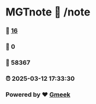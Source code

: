# MGTnote :link: /note 
### :page_facing_up: [16](/note/tag.html) 
### :speech_balloon: 0 
### :hibiscus: 58367 
### :alarm_clock: 2025-03-12 17:33:30 
### Powered by :heart: [Gmeek](https://github.com/Meekdai/Gmeek)
